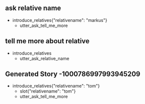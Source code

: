 ## ask relative name
* introduce_relatives{"relativename": "markus"}
    - utter_ask_tell_me_more

## tell me more about relative
* introduce_relatives
    - utter_ask_relative_name

## Generated Story -1000786997993945209
* introduce_relatives{"relativename": "tom"}
    - slot{"relativename": "tom"}
    - utter_ask_tell_me_more

